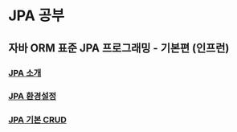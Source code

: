 # JPA 공부

## 자바 ORM 표준 JPA 프로그래밍 - 기본편 (인프런)

### [JPA 소개](https://github.com/sksggg123/TIL/blob/master/JPA/jpa_introduce.md)

### [JPA 환경설정](https://github.com/sksggg123/TIL/blob/master/JPA/jpa_preferences.md)

### [JPA 기본 CRUD](https://github.com/sksggg123/TIL/blob/master/JPA/jpa_ex1_training)

